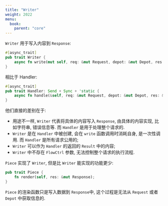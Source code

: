 ```yaml
---
title: "Writer"
weight: 2022
menu:
  book:
    parent: "core"
---
```


```Writer``` 用于写入内容到 ```Response```:

```rust
#[async_trait]
pub trait Writer {
    async fn write(mut self, req: &mut Request, depot: &mut Depot, res: &mut Response);
}
```

相比于 Handler:

```rust
#[async_trait]
pub trait Handler: Send + Sync + 'static {
    async fn handle(&self, req: &mut Request, depot: &mut Depot, res: &mut Response, ctrl: &mut FlowCtrl);
}
```

他们直接的差别在于:
- 用途不一样, ```Writer``` 代表将具体的内容写入 ```Response```, 由具体的内容实现, 比如字符串, 错误信息等. 而 ```Handler``` 是用于处理整个请求的.
- ```Writer``` 是在 ```Handler``` 中被创建, 会在 ```write``` 函数调用时消耗自身, 是一次性调用. 而 ```Handler``` 是所有请求公用的;
- ```Writer``` 可以作为 ```Handler``` 的返回的 ```Result``` 中的内容;
- ```Writer``` 中不存在 ```FlowCtrl``` 参数, 无法控制整个请求的执行流程.

```Piece``` 实现了 ```Writer```, 但是比 ```Writer``` 能实现的功能更少:

```rust
pub trait Piece {
    fn render(self, res: &mut Response);
}
```

```Piece``` 的渲染函数只是写入数据到 ```Response```中, 这个过程是无法从 ```Request``` 或者 ```Depot``` 中获取信息的.